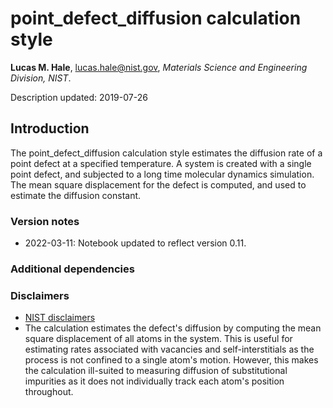 # point_defect_diffusion calculation style

**Lucas M. Hale**, [lucas.hale@nist.gov](mailto:lucas.hale@nist.gov?Subject=ipr-demo), *Materials Science and Engineering Division, NIST*.

Description updated: 2019-07-26

## Introduction

The point_defect_diffusion calculation style estimates the diffusion rate of a point defect at a specified temperature.  A system is created with a single point defect, and subjected to a long time molecular dynamics simulation.  The mean square displacement for the defect is computed, and used to estimate the diffusion constant.

### Version notes

- 2022-03-11: Notebook updated to reflect version 0.11.

### Additional dependencies

### Disclaimers

- [NIST disclaimers](http://www.nist.gov/public_affairs/disclaimer.cfm)
- The calculation estimates the defect's diffusion by computing the mean square displacement of all atoms in the system.  This is useful for estimating rates associated with vacancies and self-interstitials as the process is not confined to a single atom's motion.  However, this makes the calculation ill-suited to measuring diffusion of substitutional impurities as it does not individually track each atom's position throughout.
